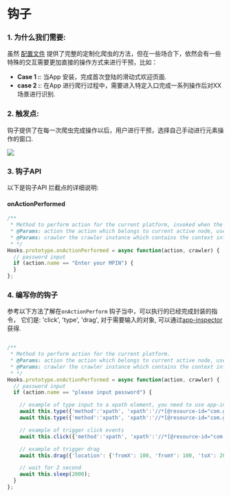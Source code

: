 # 钩子

### 1. **为什么我们需要:**

虽然 [配置文件](/zh/guide/configuration.md) 提供了完整的定制化爬虫的方法，但在一些场合下，依然会有一些特殊的交互需要更加直接的操作方式来进行干预，比如：

* **Case 1 :**: 当App 安装，完成首次登陆的滑动式欢迎页面.
* **case 2 :**: 在App 进行爬行过程中，需要进入特定入口完成一系列操作后对XX 场景进行识别.

### 2. 触发点:

钩子提供了在每一次爬虫完成操作以后，用户进行干预，选择自己手动进行元素操作的窗口.

![](/NoSmoke/assets/nosmoke-hook-2.0.png)

### 3. 钩子API

以下是钩子API 拦截点的详细说明:

#### onActionPerformed

```js
/**
 * Method to perform action for the current platform, invoked when the action is performed
 * @Params: action the action which belongs to current active node, user can determine the priority of action execution
 * @Params: crawler the crawler instance which contains the context information as well as crawler config
 * */
Hooks.prototype.onActionPerformed = async function(action, crawler) {
  // password input
  if (action.name == "Enter your MPIN") {
  }
};
```

### 4. 编写你的钩子

参考以下方法了解在`onActionPerform` 钩子当中，可以执行的已经完成封装的指令， 它们是: 'click', 'type', 'drag', 对于需要输入的对象, 可以通过[app-inspector](https://macacajs.github.io/app-inspector/)获得.

```js

/**
 * Method to perform action for the current platform.
 * @Params: action the action which belongs to current active node, user can determine the priority of action execution
 * @Params: crawler the crawler instance which contains the context information as well as crawler config
 * */
Hooks.prototype.onActionPerformed = async function(action, crawler) {
  // password input
  if (action.name == "please input password") {

    // example of type input to a xpath element, you need to use app-inspector to get the correct xpath value
    await this.type({'method':'xpath', 'xpath':'//*[@resource-id="com.github.android_app_bootstrap:id/mobileNoEditText"]', 'value': '中文+Test+12345678'});
    await this.type({'method':'xpath', 'xpath':'//*[@resource-id="com.github.android_app_bootstrap:id/codeEditText"]', 'value': '1111111'});

    // example of trigger click events
    await this.click({'method':'xpath', 'xpath':'//*[@resource-id="com.github.android_app_bootstrap:id/login_button"]'});

    // example of trigger drag
    await this.drag({'location': {'fromX': 100, 'fromY': 100, 'toX': 200, 'toY': 200}, 'duration': 2.0});

    // wait for 2 second
    await this.sleep(2000);
  }
};

```

